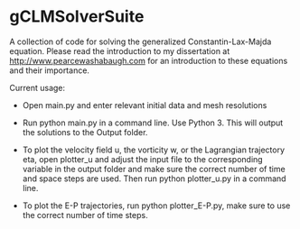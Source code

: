 # gCLMSolverSuite
A collection of code for solving the generalized Constantin-Lax-Majda equation. Please read the introduction to my dissertation at http://www.pearcewashabaugh.com for an introduction to these equations and their importance.

Current usage:

- Open main.py and enter relevant initial data and mesh resolutions

- Run python main.py in a command line. Use Python 3. This will output the solutions to the Output folder.

- To plot the velocity field u, the vorticity w, or the Lagrangian trajectory eta, open plotter_u and adjust the input file to the corresponding variable in the output folder and make sure the correct number of time and space steps are used. Then run python plotter_u.py in a command line. 

- To plot the E-P trajectories, run python plotter_E-P.py, make sure to use the correct number of time steps.

